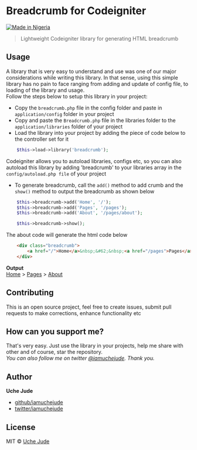 # Breadcrumb for Codeigniter

[![Made in Nigeria](https://img.shields.io/badge/made%20in-nigeria-008751.svg)](https://github.com/acekyd/made-in-nigeria)

> Lightweight Codeigniter library for generating HTML breadcrumb

## Usage
A library that is very easy to understand and use was one of our major considerations while writing this library. In that sense, using this simple library has no pain to face ranging from adding and update of config file, to loading of the library and usage.  
Follow the steps below to setup this library in your project:  
* Copy the `breadcrumb.php` file in the config folder and paste in `application/config` folder in your project  
* Copy and paste the `Breadcrumb.php` file in the libraries folder to the `application/libraries` folder of your project
* Load the library into your project by adding the piece of code below to the controller set for it
```php
    $this->load->library('breadcrumb');
```
Codeigniter allows you to autoload libraries, configs etc, so you can also autoload this library by adding 'breadcrumb' to your libraries array in the `config/autoload.php file` of your project
* To generate breadcrumb, call the `add()` method to add crumb and the `show()` method to output the breadcrumb as shown below  
```php
    $this->breadcrumb->add('Home', '/');
    $this->breadcrumb->add('Pages', '/pages');
    $this->breadcrumb->add('About', '/pages/about');

    $this->breadcrumb->show();
```
The about code will generate the html code below
```html
    <div class="breadcrumb">
        <a href="/">Home</a>&nbsp;&#62;&nbsp;<a href="/pages">Pages</a>&nbsp;&#62;&nbsp;<a href="/pages/about">About</a>
    </div>
```
**Output**  
[Home](/) > [Pages](/pages) > [About](/pages/about)

## Contributing
This is an open source project, feel free to create issues, submit pull requests to make corrections, enhance functionality etc

## How can you support me?
That's very easy. Just use the library in your projects, help me share with other and of course, star the repository.  
*You can also follow me on twitter [@iamuchejude](https://twitter.com/iamuchejude). Thank you.*

## Author
**Uche Jude**
* [github/iamuchejude](https://github.com/iamuchejude)
* [twitter/iamuchejude](https://twitter.com/iamuchejude)

## License
MIT © [Uche Jude](http://github.com/iamuhejude)
